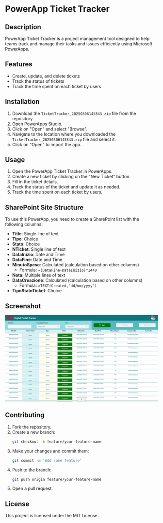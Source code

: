 # PowerApp Ticket Tracker

## Description
PowerApp Ticket Tracker is a project management tool designed to help teams track and manage their tasks and issues efficiently using Microsoft PowerApps.

## Features
- Create, update, and delete tickets
- Track the status of tickets
- Track the time spent on each ticket by users

## Installation
1. Download the `TicketTracker_20250306145843.zip` file from the repository.
2. Open PowerApps Studio.
3. Click on "Open" and select "Browse".
4. Navigate to the location where you downloaded the `TicketTracker_20250306145843.zip` file and select it.
5. Click on "Open" to import the app.

## Usage
1. Open the PowerApp Ticket Tracker in PowerApps.
2. Create a new ticket by clicking on the "New Ticket" button.
3. Fill in the ticket details.
4. Track the status of the ticket and update it as needed.
5. Track the time spent on each ticket by users.

## SharePoint Site Structure
To use this PowerApp, you need to create a SharePoint list with the following columns:

- **Title**: Single line of text
- **Tipo**: Choice
- **Stato**: Choice
- **NTicket**: Single line of text
- **DataInizio**: Date and Time
- **DataFine**: Date and Time
- **MinutoSpeso**: Calculated (calculation based on other columns)
  - Formula: `=(DataFine-DataInizio)*1440`
- **Nota**: Multiple lines of text
- **DataCreazione**: Calculated (calculation based on other columns)
  - Formula: `=TEXT(Created,"dd/mm/yyyy")`
- **TipoStatoTicket**: Choice

## Screenshot
![PowerApp Ticket Tracker Screenshot](screenshot.png)

## Contributing
1. Fork the repository.
2. Create a new branch:
    ```sh
    git checkout -b feature/your-feature-name
    ```
3. Make your changes and commit them:
    ```sh
    git commit -m 'Add some feature'
    ```
4. Push to the branch:
    ```sh
    git push origin feature/your-feature-name
    ```
5. Open a pull request.

## License
This project is licensed under the MIT License.